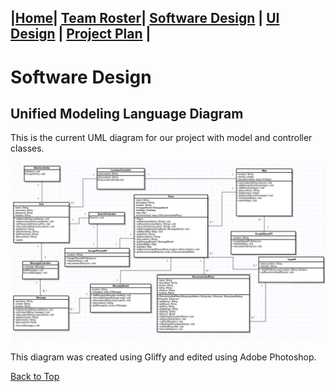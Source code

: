 <head>
<title>Software Design</title>
</head>

## |[Home](https://ssajnani.github.io/Capacity/homepage.html)| [Team Roster](https://ssajnani.github.io/Capacity/teamPage.html)| [Software Design](https://ssajnani.github.io/Capacity/softwaredesign.html) | [UI Design](https://ssajnani.github.io/Capacity/uidesign.html) | [Project Plan](https://ssajnani.github.io/Capacity/projectplan.html) |

# Software Design 

## Unified Modeling Language Diagram

This is the current UML diagram for our project with model and controller classes.

<img src="pics/uml.jpg" width="3000">

This diagram was created using Gliffy and edited using Adobe Photoshop.

<a href="#top">Back to Top</a>

